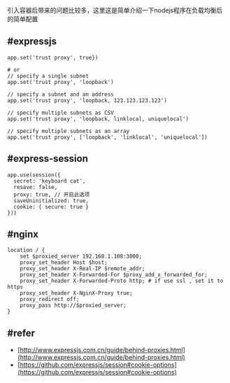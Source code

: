 


引入容器后带来的问题比较多，这里这是简单介绍一下nodejs程序在负载均衡后的简单配置


## #expressjs

```
app.set('trust proxy', true})

# or
// specify a single subnet
app.set('trust proxy', 'loopback')

// specify a subnet and an address
app.set('trust proxy', 'loopback, 123.123.123.123') 

// specify multiple subnets as CSV
app.set('trust proxy', 'loopback, linklocal, uniquelocal') 

// specify multiple subnets as an array
app.set('trust proxy', ['loopback', 'linklocal', 'uniquelocal']) 
```

## #express-session

```
app.use(session({
  secret: 'keyboard cat',
  resave: false,
  proxy: true, // 开启此选项
  saveUninitialized: true,
  cookie: { secure: true }
}))
```

## #nginx

```
location / {
	set $proxied_server 192.168.1.108:3000;
	proxy_set_header Host $host;
	proxy_set_header X-Real-IP $remote_addr;
	proxy_set_header X-Forwarded-For $proxy_add_x_forwarded_for;
	proxy_set_header X-Forwarded-Proto http; # if use ssl , set it to https
	proxy_set_header X-NginX-Proxy true;
	proxy_redirect off;
	proxy_pass http://$proxied_server;
}
```

## #refer

- [http://www.expressjs.com.cn/guide/behind-proxies.html](http://www.expressjs.com.cn/guide/behind-proxies.html)
- [https://github.com/expressjs/session#cookie-options](https://github.com/expressjs/session#cookie-options)
